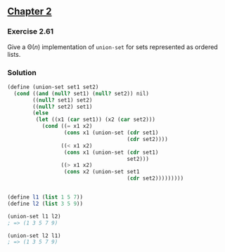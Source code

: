 ## [Chapter 2](../index.md#2-Building-Abstractions-with-Data)

### Exercise 2.61

Give a Θ(_n_) implementation of `union-set` for sets represented as ordered lists.

### Solution

```scheme
(define (union-set set1 set2)
  (cond ((and (null? set1) (null? set2)) nil)
        ((null? set1) set2)
        ((null? set2) set1)
        (else
         (let ((x1 (car set1)) (x2 (car set2)))
           (cond ((= x1 x2)
                  (cons x1 (union-set (cdr set1)
                                      (cdr set2))))
                 ((< x1 x2)
                  (cons x1 (union-set (cdr set1)
                                      set2)))
                 ((> x1 x2)
                  (cons x2 (union-set set1
                                      (cdr set2)))))))))


(define l1 (list 1 5 7))
(define l2 (list 3 5 9))

(union-set l1 l2)
; => (1 3 5 7 9)

(union-set l2 l1)
; => (1 3 5 7 9)
```

